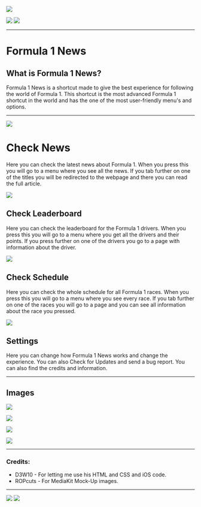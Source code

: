 ![](https://github.com/PeterGG-1/Formula-1-Shortcut/blob/main/Markdown/Made%20For%20iOS%2014.png?raw=true)

![](https://github.com/PeterGG-1/Formula-1-Shortcut/blob/main/Markdown/Header.png?raw=true)
![](https://raw.githubusercontent.com/PeterGG-1/Formula-1-Shortcut/main/Markdown/100%25%20Malware%20Free.png)
***
# Formula 1 News

## What is Formula 1 News?
Formula 1 News is a shortcut made to give the best experience for following the world of Formula 1. This shortcut is the most advanced Formula 1 shortcut in the world and has the one of the most user-friendly menu's and options.
***
![](https://raw.githubusercontent.com/PeterGG-1/Formula-1-Shortcut/main/Markdown/News.png)
# Check News
Here you can check the latest news about Formula 1. When you press this you will
go to a menu where you see all the news. If you tab further on one of the titles
you will be redirected to the webpage and there you can read the full article. 

![](https://raw.githubusercontent.com/PeterGG-1/Formula-1-Shortcut/main/Markdown/Leaderboard.png)
## Check  Leaderboard
Here you can check the leaderboard for the Formula 1 drivers. When you press this
you will go to a menu where you get all the drivers and their points. If you press
further on one of the drivers you go to a page with information about the driver.

![](https://raw.githubusercontent.com/PeterGG-1/Formula-1-Shortcut/main/Markdown/Schedule.png)
## Check Schedule
Here you can check the whole schedule for all Formula 1 races. When you press this
you will go to a menu where you see every race. If you tab further on one of the
races you will go to a page and you can see all information about the race you pressed.

![](https://raw.githubusercontent.com/PeterGG-1/Formula-1-Shortcut/main/Markdown/Settings.png)
## Settings
Here you can change how Formula 1 News works and change the experience.
You can also Check for Updates and send a bug report. You can also find
the credits and information.
***
## Images
![](https://raw.githubusercontent.com/PeterGG-1/Formula-1-Shortcut/main/Markdown/Leaderboard-and-News.jpeg)

![](https://raw.githubusercontent.com/PeterGG-1/Formula-1-Shortcut/main/Markdown/Leaderboard.jpeg)

![](https://raw.githubusercontent.com/PeterGG-1/Formula-1-Shortcut/main/Markdown/Schedule.jpeg)

![](https://raw.githubusercontent.com/PeterGG-1/Formula-1-Shortcut/main/Markdown/Settings.jpeg)
***
### Credits:
* D3W10 - For letting me use his HTML and CSS and iOS code.
* ROPcuts - For MediaKit Mock-Up images.
***
![](https://raw.githubusercontent.com/PeterGG-1/Formula-1-Shortcut/main/Markdown/RoutineHub.png)
[![](https://raw.githubusercontent.com/PeterGG-1/Formula-1-Shortcut/main/Markdown/Copyrighted%20and%20Protected.png)](https://www.copyrighted.com/work/QuWjgnz2hCLzLp5Y)
